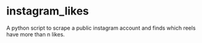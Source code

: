 # instagram_likes
A python script to scrape  a public instagram account and finds which reels have more than n likes.
